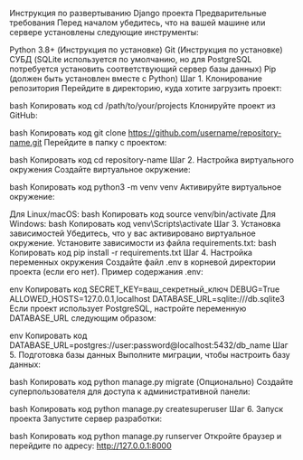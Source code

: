Инструкция по развертыванию Django проекта
Предварительные требования
Перед началом убедитесь, что на вашей машине или сервере установлены следующие инструменты:

Python 3.8+ (Инструкция по установке)
Git (Инструкция по установке)
СУБД (SQLite используется по умолчанию, но для PostgreSQL потребуется установить соответствующий сервер базы данных)
Pip (должен быть установлен вместе с Python)
Шаг 1. Клонирование репозитория
Перейдите в директорию, куда хотите загрузить проект:

bash
Копировать код
cd /path/to/your/projects
Клонируйте проект из GitHub:

bash
Копировать код
git clone https://github.com/username/repository-name.git
Перейдите в папку с проектом:

bash
Копировать код
cd repository-name
Шаг 2. Настройка виртуального окружения
Создайте виртуальное окружение:

bash
Копировать код
python3 -m venv venv
Активируйте виртуальное окружение:

Для Linux/macOS:
bash
Копировать код
source venv/bin/activate
Для Windows:
bash
Копировать код
venv\Scripts\activate
Шаг 3. Установка зависимостей
Убедитесь, что у вас активировано виртуальное окружение.
Установите зависимости из файла requirements.txt:
bash
Копировать код
pip install -r requirements.txt
Шаг 4. Настройка переменных окружения
Создайте файл .env в корневой директории проекта (если его нет). Пример содержания .env:

env
Копировать код
SECRET_KEY=ваш_секретный_ключ
DEBUG=True
ALLOWED_HOSTS=127.0.0.1,localhost
DATABASE_URL=sqlite:///db.sqlite3
Если проект использует PostgreSQL, настройте переменную DATABASE_URL следующим образом:

env
Копировать код
DATABASE_URL=postgres://user:password@localhost:5432/db_name
Шаг 5. Подготовка базы данных
Выполните миграции, чтобы настроить базу данных:

bash
Копировать код
python manage.py migrate
(Опционально) Создайте суперпользователя для доступа к административной панели:

bash
Копировать код
python manage.py createsuperuser
Шаг 6. Запуск проекта
Запустите сервер разработки:

bash
Копировать код
python manage.py runserver
Откройте браузер и перейдите по адресу:
http://127.0.0.1:8000
